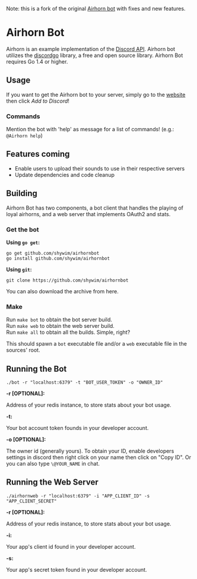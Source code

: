 Note: this is a fork of the original [Airhorn bot](https://github.com/hammerandchisel/airhornbot) with fixes
and new features.

# Airhorn Bot
Airhorn is an example implementation of the [Discord API](https://discordapp.com/developers/docs/intro).
Airhorn bot utilizes the [discordgo](https://github.com/bwmarrin/discordgo) library, a free and open source
library. Airhorn Bot requires Go 1.4 or higher.

## Usage

If you want to get the Airhorn bot to your server, simply go to the [website](https://airhorn.shywim.fr) then
click *Add to Discord*!

### Commands

Mention the bot with 'help' as message for a list of commands! (e.g.: `@Airhorn help`)

## Features coming

- Enable users to upload their sounds to use in their respective servers
- Update dependencies and code cleanup

## Building

Airhorn Bot has two components, a bot client that handles the playing of loyal airhorns, and a web server
that implements OAuth2 and stats.

### Get the bot

**Using `go get`:**

```
go get github.com/shywim/airhornbot
go install github.com/shywim/airhornbot
```

**Using `git`:**

`git clone https://github.com/shywim/airhornbot`

You can also download the archive from here.

### Make

Run `make bot` to obtain the bot server build.  
Run `make web` to obtain the web server build.  
Run `make all` to obtain all the builds. Simple, right?

This should spawn a `bot` executable file and/or a `web` executable file in the sources' root.

## Running the Bot

```
./bot -r "localhost:6379" -t "BOT_USER_TOKEN" -o "OWNER_ID"
```

**-r [OPTIONAL]:**

Address of your redis instance, to store stats about your bot usage.

**-t:**

Your bot account token founds in your developer account.

**-o [OPTIONAL]:**

The owner id (generally yours). To obtain your ID, enable developers settings in discord then right click on
your name then click on "Copy ID". Or you can also type `\@YOUR_NAME` in chat.

## Running the Web Server

```
./airhornweb -r "localhost:6379" -i "APP_CLIENT_ID" -s "APP_CLIENT_SECRET"
```

**-r [OPTIONAL]:**

Address of your redis instance, to store stats about your bot usage.

**-i:**

Your app's client id found in your developer account.

**-s:**

Your app's secret token found in your developer account.
